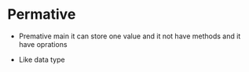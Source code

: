 # Permative 

 - Premative main it can store one value and it not have methods and it have oprations 

 - Like data type

 ```c++